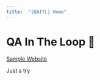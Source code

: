 ```yaml
---
title:  "[QAITL] Home"
---
```

# QA In The Loop 💫
[Sample Website](https://qaitl.github.io/sample_website/)

Just a try
